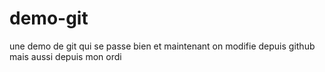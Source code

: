 # demo-git
une demo de git qui se passe bien
et maintenant on modifie depuis github
mais aussi depuis mon ordi
